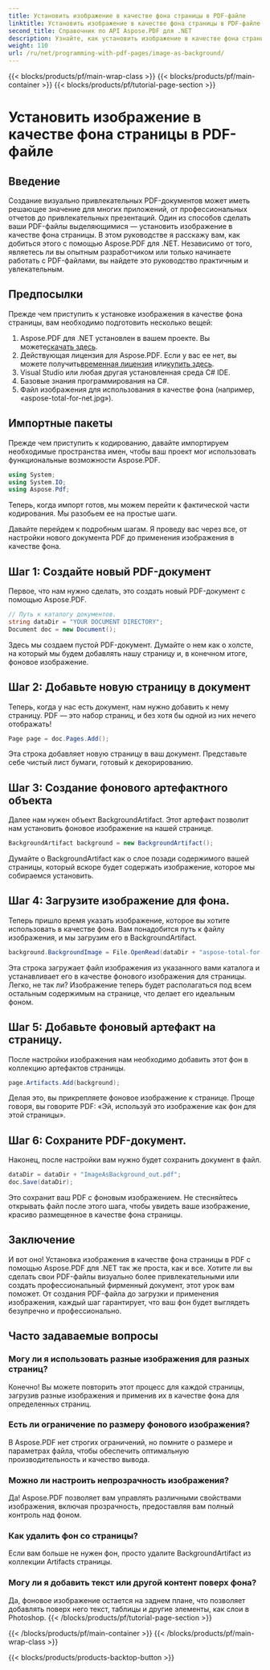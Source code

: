 ```yaml
---
title: Установить изображение в качестве фона страницы в PDF-файле
linktitle: Установить изображение в качестве фона страницы в PDF-файле
second_title: Справочник по API Aspose.PDF для .NET
description: Узнайте, как установить изображение в качестве фона страницы в PDF-файле с помощью Aspose.PDF для .NET с помощью этого пошагового руководства. Создавайте профессиональные, визуально привлекательные документы.
weight: 110
url: /ru/net/programming-with-pdf-pages/image-as-background/
---
```


{{< blocks/products/pf/main-wrap-class >}}
{{< blocks/products/pf/main-container >}}
{{< blocks/products/pf/tutorial-page-section >}}

# Установить изображение в качестве фона страницы в PDF-файле

## Введение

Создание визуально привлекательных PDF-документов может иметь решающее значение для многих приложений, от профессиональных отчетов до привлекательных презентаций. Один из способов сделать ваши PDF-файлы выделяющимися — установить изображение в качестве фона страницы. В этом руководстве я расскажу вам, как добиться этого с помощью Aspose.PDF для .NET. Независимо от того, являетесь ли вы опытным разработчиком или только начинаете работать с PDF-файлами, вы найдете это руководство практичным и увлекательным.

## Предпосылки

Прежде чем приступить к установке изображения в качестве фона страницы, вам необходимо подготовить несколько вещей:

1.  Aspose.PDF для .NET установлен в вашем проекте. Вы можете[скачать здесь](https://releases.aspose.com/pdf/net/).
2.  Действующая лицензия для Aspose.PDF. Если у вас ее нет, вы можете получить[временная лицензия](https://purchase.aspose.com/temporary-license/) или[купить здесь](https://purchase.aspose.com/buy).
3. Visual Studio или любая другая установленная среда C# IDE.
4. Базовые знания программирования на C#.
5. Файл изображения для использования в качестве фона (например, «aspose-total-for-net.jpg»).

## Импортные пакеты

Прежде чем приступить к кодированию, давайте импортируем необходимые пространства имен, чтобы ваш проект мог использовать функциональные возможности Aspose.PDF.

```csharp
using System;
using System.IO;
using Aspose.Pdf;
```

Теперь, когда импорт готов, мы можем перейти к фактической части кодирования. Мы разобьем ее на простые шаги.

Давайте перейдем к подробным шагам. Я проведу вас через все, от настройки нового документа PDF до применения изображения в качестве фона.

## Шаг 1: Создайте новый PDF-документ

Первое, что нам нужно сделать, это создать новый PDF-документ с помощью Aspose.PDF.

```csharp
// Путь к каталогу документов.
string dataDir = "YOUR DOCUMENT DIRECTORY";
Document doc = new Document();
```

Здесь мы создаем пустой PDF-документ. Думайте о нем как о холсте, на который мы будем добавлять нашу страницу и, в конечном итоге, фоновое изображение.

## Шаг 2: Добавьте новую страницу в документ

Теперь, когда у нас есть документ, нам нужно добавить к нему страницу. PDF — это набор страниц, и без хотя бы одной из них нечего отображать!

```csharp
Page page = doc.Pages.Add();
```

Эта строка добавляет новую страницу в ваш документ. Представьте себе чистый лист бумаги, готовый к декорированию.

## Шаг 3: Создание фонового артефактного объекта

Далее нам нужен объект BackgroundArtifact. Этот артефакт позволит нам установить фоновое изображение на нашей странице.

```csharp
BackgroundArtifact background = new BackgroundArtifact();
```

Думайте о BackgroundArtifact как о слое позади содержимого вашей страницы, который вскоре будет содержать изображение, которое мы собираемся установить.

## Шаг 4: Загрузите изображение для фона.

Теперь пришло время указать изображение, которое вы хотите использовать в качестве фона. Вам понадобится путь к файлу изображения, и мы загрузим его в BackgroundArtifact.

```csharp
background.BackgroundImage = File.OpenRead(dataDir + "aspose-total-for-net.jpg");
```

Эта строка загружает файл изображения из указанного вами каталога и устанавливает его в качестве фонового изображения для страницы. Легко, не так ли? Изображение теперь будет располагаться под всем остальным содержимым на странице, что делает его идеальным фоном.

## Шаг 5: Добавьте фоновый артефакт на страницу.

После настройки изображения нам необходимо добавить этот фон в коллекцию артефактов страницы.

```csharp
page.Artifacts.Add(background);
```

Делая это, вы прикрепляете фоновое изображение к странице. Проще говоря, вы говорите PDF: «Эй, используй это изображение как фон для этой страницы».

## Шаг 6: Сохраните PDF-документ.

Наконец, после настройки вам нужно будет сохранить документ в файл.

```csharp
dataDir = dataDir + "ImageAsBackground_out.pdf";
doc.Save(dataDir);
```

Это сохранит ваш PDF с фоновым изображением. Не стесняйтесь открывать файл после этого шага, чтобы увидеть ваше изображение, красиво размещенное в качестве фона страницы.

## Заключение

И вот оно! Установка изображения в качестве фона страницы в PDF с помощью Aspose.PDF для .NET так же проста, как и все. Хотите ли вы сделать свои PDF-файлы визуально более привлекательными или создать профессиональный фирменный документ, этот урок вам поможет. От создания PDF-файла до загрузки и применения изображения, каждый шаг гарантирует, что ваш фон будет выглядеть безупречно и профессионально.

## Часто задаваемые вопросы

### Могу ли я использовать разные изображения для разных страниц?
Конечно! Вы можете повторить этот процесс для каждой страницы, загрузив разные изображения и применив их в качестве фона для определенных страниц.

### Есть ли ограничение по размеру фонового изображения?
В Aspose.PDF нет строгих ограничений, но помните о размере и параметрах файла, чтобы обеспечить оптимальную производительность и качество вывода.

### Можно ли настроить непрозрачность изображения?
Да! Aspose.PDF позволяет вам управлять различными свойствами изображения, включая прозрачность, предоставляя вам полный контроль над фоном.

### Как удалить фон со страницы?
Если вам больше не нужен фон, просто удалите BackgroundArtifact из коллекции Artifacts страницы.

### Могу ли я добавить текст или другой контент поверх фона?
Да, фоновое изображение остается на заднем плане, что позволяет добавлять поверх него текст, таблицы и другие элементы, как слои в Photoshop.
{{< /blocks/products/pf/tutorial-page-section >}}

{{< /blocks/products/pf/main-container >}}
{{< /blocks/products/pf/main-wrap-class >}}

{{< blocks/products/products-backtop-button >}}
